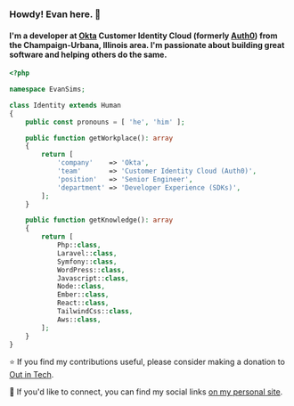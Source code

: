 ### Howdy! Evan here. 👋

#### I'm a developer at [Okta](https://okta.com) Customer Identity Cloud (formerly [Auth0](https://auth0.com)) from the Champaign-Urbana, Illinois area. I'm passionate about building great software and helping others do the same.

```php
<?php

namespace EvanSims;

class Identity extends Human
{
    public const pronouns = [ 'he', 'him' ];

    public function getWorkplace(): array
    {
        return [
            'company'    => 'Okta',
            'team'       => 'Customer Identity Cloud (Auth0)',
            'position'   => 'Senior Engineer',
            'department' => 'Developer Experience (SDKs)',
        ];
    }

    public function getKnowledge(): array
    {
        return [
            Php::class,
            Laravel::class,
            Symfony::class,
            WordPress::class,
            Javascript::class,
            Node::class,
            Ember::class,
            React::class,
            TailwindCss::class,
            Aws::class,
        ];
    }
}
```

⭐ If you find my contributions useful, please consider making a donation to [Out in Tech](https://outintech.com/).

🤝 If you'd like to connect, you can find my social links [on my personal site](https://evansims.com/).
